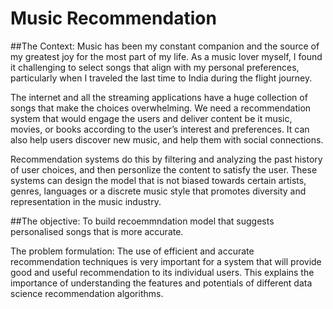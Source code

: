 # Music Recommendation 
##The Context:
Music has been my constant companion and the source of my greatest joy for the most part of my life. As a music lover myself, I found it challenging to select songs that align with my personal preferences, particularly when I traveled the last time to India during the flight journey.

The internet and all the streaming applications have a huge collection of songs that make the choices overwhelming. We need a recommendation system that would engage the users and deliver content be it music, movies, or books according to the user’s interest and preferences. It can also help users discover new music, and help them with social connections.

Recommendation systems do this by filtering and analyzing the past history of user choices, and then personlize the content to satisfy the user. These systems can design the model that is not biased towards certain artists, genres, languages or a discrete music style that promotes diversity and representation in the music industry.

##The objective:
To build recoemmndation model that suggests personalised songs that is more accurate.

The problem formulation:
The use of efficient and accurate recommendation techniques is very important for a system that will provide good and useful recommendation to its individual users. This explains the importance of understanding the features and potentials of different data science recommendation algorithms.

